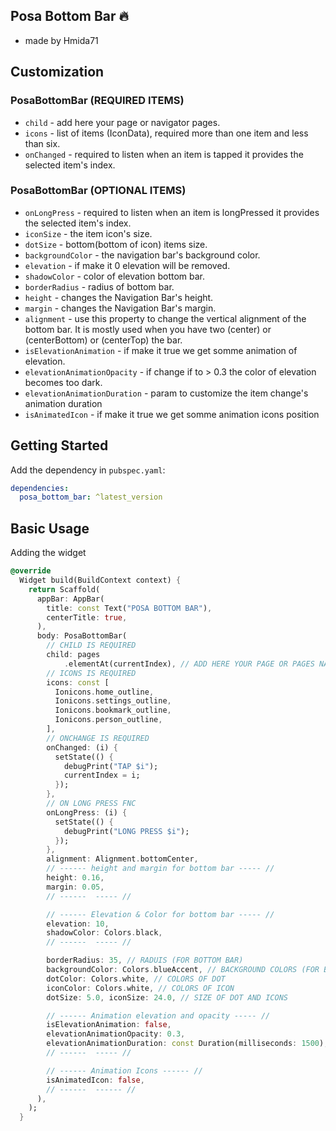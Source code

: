 ## Posa Bottom Bar 🔥

- made by Hmida71

## Customization

### PosaBottomBar (REQUIRED ITEMS)

- `child` - add here your page or navigator pages.
- `icons` - list of items (IconData), required more than one item and less than six.
- `onChanged` - required to listen when an item is tapped it provides the selected item's index.

### PosaBottomBar (OPTIONAL ITEMS)

- `onLongPress` - required to listen when an item is longPressed it provides the selected item's index.
- `iconSize` - the item icon's size.
- `dotSize` - bottom(bottom of icon) items size.
- `backgroundColor` - the navigation bar's background color.
- `elevation` - if make it 0 elevation will be removed.
- `shadowColor` - color of elevation bottom bar.
- `borderRadius` - radius of bottom bar.
- `height` - changes the Navigation Bar's height.
- `margin` - changes the Navigation Bar's margin.
- `alignment` - use this property to change the vertical alignment of the bottom bar. It is mostly used when you have two (center) or (centerBottom) or (centerTop) the bar.
- `isElevationAnimation` - if make it true we get somme animation of elevation.
- `elevationAnimationOpacity` - if change if to > 0.3 the color of elevation becomes too dark.
- `elevationAnimationDuration` - param to customize the item change's animation duration
- `isAnimatedIcon` - if make it true we get somme animation icons position

## Getting Started

Add the dependency in `pubspec.yaml`:

```yaml
dependencies:
  posa_bottom_bar: ^latest_version
```

## Basic Usage

Adding the widget

```dart
@override
  Widget build(BuildContext context) {
    return Scaffold(
      appBar: AppBar(
        title: const Text("POSA BOTTOM BAR"),
        centerTitle: true,
      ),
      body: PosaBottomBar(
        // CHILD IS REQUIRED
        child: pages
            .elementAt(currentIndex), // ADD HERE YOUR PAGE OR PAGES NAVIGATOR
        // ICONS IS REQUIRED
        icons: const [
          Ionicons.home_outline,
          Ionicons.settings_outline,
          Ionicons.bookmark_outline,
          Ionicons.person_outline,
        ],
        // ONCHANGE IS REQUIRED
        onChanged: (i) {
          setState(() {
            debugPrint("TAP $i");
            currentIndex = i;
          });
        },
        // ON LONG PRESS FNC
        onLongPress: (i) {
          setState(() {
            debugPrint("LONG PRESS $i");
          });
        },
        alignment: Alignment.bottomCenter,
        // ------ height and margin for bottom bar ----- //
        height: 0.16,
        margin: 0.05,
        // ------  ----- //

        // ------ Elevation & Color for bottom bar ----- //
        elevation: 10,
        shadowColor: Colors.black,
        // ------  ----- //

        borderRadius: 35, // RADUIS (FOR BOTTOM BAR)
        backgroundColor: Colors.blueAccent, // BACKGROUND COLORS (FOR BOTTOM BAR)
        dotColor: Colors.white, // COLORS OF DOT
        iconColor: Colors.white, // COLORS OF ICON
        dotSize: 5.0, iconSize: 24.0, // SIZE OF DOT AND ICONS

        // ------ Animation elevation and opacity ----- //
        isElevationAnimation: false,
        elevationAnimationOpacity: 0.3,
        elevationAnimationDuration: const Duration(milliseconds: 1500),
        // ------  ----- //

        // ------ Animation Icons ------ //
        isAnimatedIcon: false,
        // ------  ------ //
      ),
    );
  }
```
